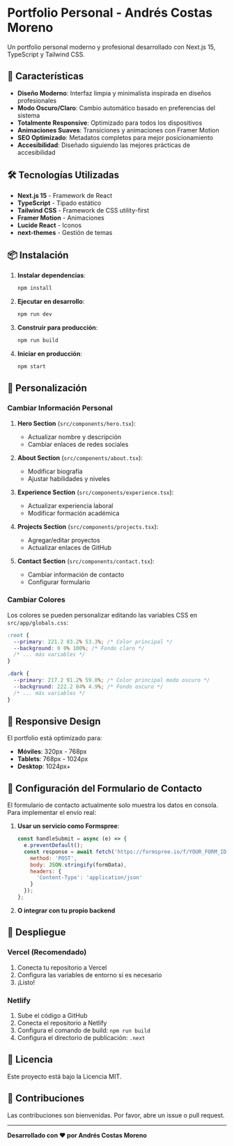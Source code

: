 # Portfolio Personal - Andrés Costas Moreno

Un portfolio personal moderno y profesional desarrollado con Next.js 15, TypeScript y Tailwind CSS.

## 🚀 Características

- **Diseño Moderno**: Interfaz limpia y minimalista inspirada en diseños profesionales
- **Modo Oscuro/Claro**: Cambio automático basado en preferencias del sistema
- **Totalmente Responsive**: Optimizado para todos los dispositivos
- **Animaciones Suaves**: Transiciones y animaciones con Framer Motion
- **SEO Optimizado**: Metadatos completos para mejor posicionamiento
- **Accesibilidad**: Diseñado siguiendo las mejores prácticas de accesibilidad

## 🛠️ Tecnologías Utilizadas

- **Next.js 15** - Framework de React
- **TypeScript** - Tipado estático
- **Tailwind CSS** - Framework de CSS utility-first
- **Framer Motion** - Animaciones
- **Lucide React** - Iconos
- **next-themes** - Gestión de temas

## 📦 Instalación

1. **Instalar dependencias**:
   ```bash
   npm install
   ```

2. **Ejecutar en desarrollo**:
   ```bash
   npm run dev
   ```

3. **Construir para producción**:
   ```bash
   npm run build
   ```

4. **Iniciar en producción**:
   ```bash
   npm start
   ```

## 🎨 Personalización

### Cambiar Información Personal

1. **Hero Section** (`src/components/hero.tsx`):
   - Actualizar nombre y descripción
   - Cambiar enlaces de redes sociales

2. **About Section** (`src/components/about.tsx`):
   - Modificar biografía
   - Ajustar habilidades y niveles

3. **Experience Section** (`src/components/experience.tsx`):
   - Actualizar experiencia laboral
   - Modificar formación académica

4. **Projects Section** (`src/components/projects.tsx`):
   - Agregar/editar proyectos
   - Actualizar enlaces de GitHub

5. **Contact Section** (`src/components/contact.tsx`):
   - Cambiar información de contacto
   - Configurar formulario

### Cambiar Colores

Los colores se pueden personalizar editando las variables CSS en `src/app/globals.css`:

```css
:root {
  --primary: 221.2 83.2% 53.3%; /* Color principal */
  --background: 0 0% 100%; /* Fondo claro */
  /* ... más variables */
}

.dark {
  --primary: 217.2 91.2% 59.8%; /* Color principal modo oscuro */
  --background: 222.2 84% 4.9%; /* Fondo oscuro */
  /* ... más variables */
}
```

## 📱 Responsive Design

El portfolio está optimizado para:
- **Móviles**: 320px - 768px
- **Tablets**: 768px - 1024px
- **Desktop**: 1024px+

## 🔧 Configuración del Formulario de Contacto

El formulario de contacto actualmente solo muestra los datos en consola. Para implementar el envío real:

1. **Usar un servicio como Formspree**:
   ```jsx
   const handleSubmit = async (e) => {
     e.preventDefault();
     const response = await fetch('https://formspree.io/f/YOUR_FORM_ID', {
       method: 'POST',
       body: JSON.stringify(formData),
       headers: {
         'Content-Type': 'application/json'
       }
     });
   };
   ```

2. **O integrar con tu propio backend**

## 🚀 Despliegue

### Vercel (Recomendado)
1. Conecta tu repositorio a Vercel
2. Configura las variables de entorno si es necesario
3. ¡Listo!

### Netlify
1. Sube el código a GitHub
2. Conecta el repositorio a Netlify
3. Configura el comando de build: `npm run build`
4. Configura el directorio de publicación: `.next`

## 📄 Licencia

Este proyecto está bajo la Licencia MIT.

## 🤝 Contribuciones

Las contribuciones son bienvenidas. Por favor, abre un issue o pull request.

---

**Desarrollado con ❤️ por Andrés Costas Moreno**
